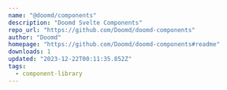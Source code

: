 ```yaml
---
name: "@doomd/components"
description: "Doomd Svelte Components"
repo_url: "https://github.com/Doomd/doomd-components"
author: "Doomd"
homepage: "https://github.com/Doomd/doomd-components#readme"
downloads: 1
updated: "2023-12-22T00:11:35.852Z"
tags: 
  - component-library
---
```

